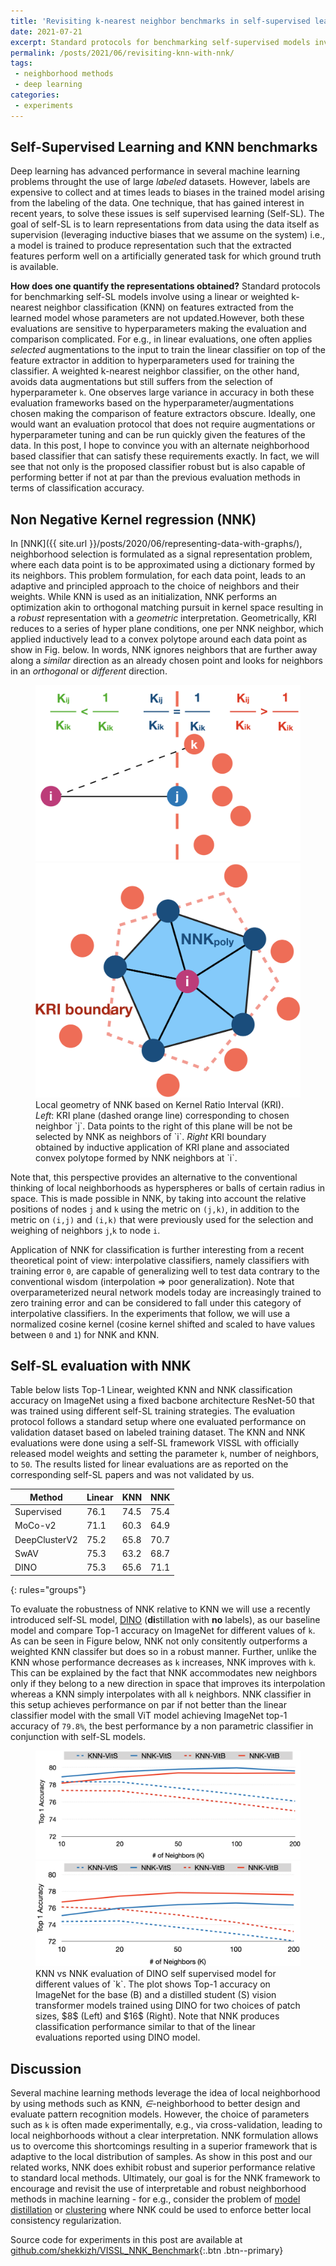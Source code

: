```yaml
---
title: 'Revisiting k-nearest neighbor benchmarks in self-supervised learning'	
date: 2021-07-21
excerpt: Standard protocols for benchmarking self-supervised models involve using a linear or k-nearest neighbor classification on frozen features of the learned model. However, both evaluations are sensitive to hyperparameters making the evaluation and comparison complicated. 
permalink: /posts/2021/06/revisiting-knn-with-nnk/
tags:
 - neighborhood methods
 - deep learning
categories:
 - experiments
---
```


## Self-Supervised Learning and KNN benchmarks
Deep learning has advanced performance in several machine learning problems throught the use of large *labeled* datasets. However, labels are expensive to collect and at times leads to biases in the trained model arising from the labeling of the data. One technique, that has gained interest in recent years, to solve these issues is self supervised learning (Self-SL). The goal of self-SL is to learn representations from data using the data itself as supervision (leveraging inductive biases that we assume on the system) i.e., a model is trained to produce representation such that the extracted features perform well on a artificially generated task for which ground truth is available. 

**How does one quantify the representations obtained?** 
Standard protocols for benchmarking self-SL models involve using a linear or weighted k-nearest neighbor classification (KNN) on features extracted from the learned model whose parameters are not updated.However, both these evaluations are sensitive to hyperparameters making the evaluation and comparison complicated. For e.g., in linear evaluations, one often applies *selected* augmentations to the input to train the linear classifier on top of the feature extractor in addition to hyperparameters used for training the classifier. A weighted k-nearest neighbor classifier, on the other hand, avoids data augmentations but still suffers from the selection of hyperparameter `k`. One observes large variance in accuracy in both these evaluation frameworks based on the hyperparameter/augmentations chosen making the comparison of feature extractors obscure. Ideally, one would want an evaluation protocol that does not require augmentations or hyperparameter tuning and can be run quickly given the features of the data. In this post, I hope to convince you with an alternate neighborhood based classifier that can satisfy these requirements exactly. In fact, we will see that not only is the proposed classifier robust but is also capable of performing better if not at par than the previous evaluation methods in terms of classification accuracy.

## Non Negative Kernel regression (NNK)
In [NNK]({{ site.url }}/posts/2020/06/representing-data-with-graphs/), neighborhood selection is formulated as a signal representation problem, where each data point is to be approximated using a dictionary formed by its neighbors. This problem formulation, for each data point, leads to an adaptive and principled approach to the choice of neighbors and their weights. 
While KNN is used as an initialization, NNK performs an optimization akin to orthogonal matching pursuit in kernel space resulting in a *robust* representation with a *geometric* interpretation. <!-- The Kernel Ratio Interval (KRI) theorem of NNK states, for a given data point `i` and similarity kernel ∈ [0,1]$, a necessary and sufficient condition 
for *both* `j` and `k` to be NNK neighbors of `i`:  -->
Geometrically, KRI reduces to a series of hyper plane conditions, one per NNK neighbor, which applied inductively lead to a convex polytope around each data point as show in Fig. below. In words, NNK ignores neighbors that are further away along a *similar* direction as an already chosen point and looks for neighbors in an *orthogonal* or *different* direction.
<figure class="half">
	<a href="/images/revisit_knn/NNK_decision_plane.png"><img src="/images/revisit_knn/NNK_decision_plane.png" alt="NNK_decision_plane"/></a>
	<a href="/images/revisit_knn/NNK_polytope.png"><img src="/images/revisit_knn/NNK_polytope.png" alt="NNK_polytope"/></a>
	<figcaption>
		Local geometry of NNK based on Kernel Ratio Interval (KRI). <br>
		<i>Left</i>: KRI plane (dashed orange line) corresponding to chosen neighbor `j`. Data points to the right of this plane will be not be selected by NNK as neighbors of `i`. <i>Right</i> KRI boundary obtained by inductive application of KRI plane and associated convex polytope formed by NNK neighbors at `i`.
	</figcaption>
</figure>

Note that, this perspective provides an alternative to the conventional thinking of local neighborhoods as hyperspheres or balls of certain radius in space. This is made possible in NNK, by taking into account the relative positions of nodes `j` and `k` using the metric on `(j,k)`, in addition to the metric on `(i,j)` and `(i,k)` that were previously used for the selection  and weighing of neighbors `j`,`k` to node `i`.

Application of NNK for classification is further interesting from a recent theoretical point of view: interpolative classifiers, namely classifiers with training error `0`, are capable of generalizing well to test data contrary to the conventional wisdom (interpolation ⇒ poor generalization). Note that overparameterized neural network models today are increasingly trained to zero training error and can be considered to fall under this category of interpolative classifiers. In the experiments that follow, we will use a normalized cosine kernel (cosine kernel shifted and scaled to have values between `0` and `1`) for NNK and KNN.  

## Self-SL evaluation with NNK

Table below lists Top-1 Linear, weighted KNN and NNK classification accuracy on ImageNet using a fixed bacbone architecture ResNet-50 that was trained using different self-SL training strategies. The evaluation protocol follows a standard setup where one evaluated performance on validation dataset based on labeled training dataset. The KNN and NNK evaluations were done using a self-SL  framework VISSL with officially released model weights and setting the parameter `k`, number of neighbors, to `50`. The results listed for linear evaluations are as reported on the corresponding self-SL papers and was not validated by us.


| Method | Linear | KNN | NNK |
| ------ | ---------- | --- | --- |
| Supervised | 76.1 | 74.5 | 75.4 |
| MoCo-v2 |  71.1 | 60.3 | 64.9 |
| DeepClusterV2|  75.2 | 65.8 | 70.7 |
| SwAV |  75.3 | 63.2 | 68.7 |
| DINO |  75.3 | 65.6 | 71.1 |
{: rules="groups"}


To evaluate the robustness of NNK relative to KNN we will use a recently introduced self-SL model, [DINO](https://arxiv.org/abs/2104.14294) (**di**stillation with **no** labels), as our baseline model and compare Top-1 accuracy on ImageNet for different values of `k`. As can be seen in Figure below, NNK not only consitently outperforms a weighted KNN classifer but does so in a robust manner. Further, unlike the KNN whose performance decreases as `k` increases, NNK improves with `k`. This can  be  explained  by  the  fact  that  NNK  accommodates  new neighbors only if they belong to a new direction in space that improves its interpolation whereas a KNN simply  interpolates  with all `k` neighbors. NNK classifier in this setup achieves performance on par if not better than the linear classifier model with the small ViT model achieving ImageNet top-1 accuracy of `79.8%`, the best performance by a non parametric classifier in conjunction with self-SL models.
<figure class="half">
	<a href="/images/revisit_knn/DINO_Evaluation_patch_8.png"><img src="/images/revisit_knn/DINO_Evaluation_patch_8.png" alt="DINO_Evaluation_patch_8"/></a>
	<a href="/images/revisit_knn/DINO_Evaluation_patch_16.png"><img src="/images/revisit_knn/DINO_Evaluation_patch_16.png" alt="DINO_Evaluation_patch_16"/></a>
	<figcaption> 
		KNN vs NNK evaluation of DINO self supervised model for different values of `k`.   
		The plot shows Top-1 accuracy on ImageNet for the base (B) and a distilled student (S) vision transformer models trained using DINO for two choices of patch sizes, $8$ (Left) and $16$ (Right). Note that NNK produces classification performance similar to that of the linear evaluations reported using DINO model.
	</figcaption>
</figure>

## Discussion 
Several machine learning methods leverage the idea of local neighborhood by using methods such as KNN, *∈*-neighborhood to better design and evaluate pattern recognition models. However, the choice of parameters such as `k` is often  made experimentally, e.g., via cross-validation, leading to local neighborhoods without a clear interpretation. NNK formulation allows us to overcome this shortcomings resulting in a superior framework that is adaptive to the local  distribution of samples. As show in this post and our related works, NNK does exhibit robust and superior performance relative to standard local methods. Ultimately, our goal is for the NNK framework to encourage and revisit the use of interpretable and robust neighborhood methods in machine learning - for e.g., consider the problem of [model distillation](https://arxiv.org/abs/2010.14713) or [clustering](https://arxiv.org/abs/2005.12320) where NNK could be used to enforce better local consistency regularization.

Source code for experiments in this post are available at [github.com/shekkizh/VISSL_NNK_Benchmark](https://github.com/shekkizh/VISSL_NNK_Benchmark){:.btn .btn--primary}

 
